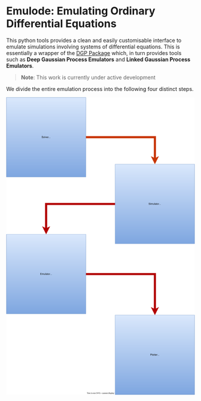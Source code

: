 # Emulode: Emulating Ordinary Differential Equations

This python tools provides a clean and easily customisable interface to emulate simulations involving systems of differential equations. This is essentially a wrapper of the [DGP Package](https://github.com/mingdeyu/DGP) which, in turn provides tools such as **Deep Gaussian Process Emulators** and **Linked Gaussian Process Emulators**.

> **Note**: This work is currently under active development

We divide the entire emulation process into the following four distinct steps.

![Steps Flowchart](../assets/emulode.drawio.svg)
